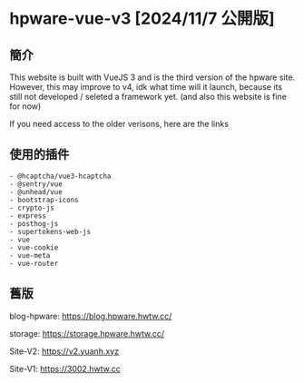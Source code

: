 # hpware-vue-v3 **[2024/11/7 公開版]**

## 簡介

This website is built with VueJS 3 and is the third version of the hpware site.
However, this may improve to v4, idk what time will it launch, because its still not developed / seleted a framework yet. (and also this website is fine for now)

If you need access to the older verisons, here are the links

## 使用的插件

    - @hcaptcha/vue3-hcaptcha
    - @sentry/vue
    - @unhead/vue
    - bootstrap-icons
    - crypto-js
    - express
    - posthog-js
    - supertokens-web-js
    - vue
    - vue-cookie
    - vue-meta
    - vue-router

## 舊版

blog-hpware: https://blog.hpware.hwtw.cc/

storage: https://storage.hpware.hwtw.cc/

Site-V2: https://v2.yuanh.xyz

Site-V1: https://3002.hwtw.cc
